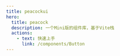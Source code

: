 ```yaml
---
title: peacockui
hero:
  title: peacock
  description: 一个Mini版的组件库，基于Vite栈
  actions:
    - text: 快速上手
      link: /components/Button
---
```

